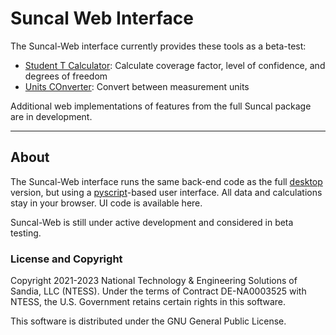 # Suncal Web Interface

The Suncal-Web interface currently provides these tools as a beta-test:

- [Student T Calculator](student.html): Calculate coverage factor, level of confidence, and degrees of freedom
- [Units COnverter](units.html): Convert between measurement units

Additional web implementations of features from the full Suncal package are in development.

---

## About

The Suncal-Web interface runs the same back-end code as the full [desktop](../index.html) version, but using
a [pyscript](https://pyscript.net)-based user interface. All data and calculations stay in your browser. UI code is available here.

Suncal-Web is still under active development and considered in beta testing.


### License and Copyright

Copyright 2021-2023 National Technology & Engineering Solutions of Sandia, LLC (NTESS). Under the terms of Contract DE-NA0003525 with NTESS, the U.S. Government retains certain rights in this software.

This software is distributed under the GNU General Public License.
